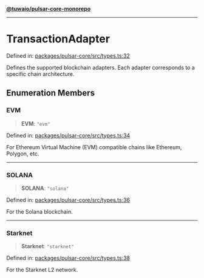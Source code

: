 [**@tuwaio/pulsar-core-monorepo**](../../../README.md)

***

# TransactionAdapter

Defined in: [packages/pulsar-core/src/types.ts:32](https://github.com/TuwaIO/pulsar-core/blob/16038c5bbc96d2d466608fdc95d4789c6f06d211/packages/pulsar-core/src/types.ts#L32)

Defines the supported blockchain adapters. Each adapter corresponds to a specific chain architecture.

## Enumeration Members

### EVM

> **EVM**: `"evm"`

Defined in: [packages/pulsar-core/src/types.ts:34](https://github.com/TuwaIO/pulsar-core/blob/16038c5bbc96d2d466608fdc95d4789c6f06d211/packages/pulsar-core/src/types.ts#L34)

For Ethereum Virtual Machine (EVM) compatible chains like Ethereum, Polygon, etc.

***

### SOLANA

> **SOLANA**: `"solana"`

Defined in: [packages/pulsar-core/src/types.ts:36](https://github.com/TuwaIO/pulsar-core/blob/16038c5bbc96d2d466608fdc95d4789c6f06d211/packages/pulsar-core/src/types.ts#L36)

For the Solana blockchain.

***

### Starknet

> **Starknet**: `"starknet"`

Defined in: [packages/pulsar-core/src/types.ts:38](https://github.com/TuwaIO/pulsar-core/blob/16038c5bbc96d2d466608fdc95d4789c6f06d211/packages/pulsar-core/src/types.ts#L38)

For the Starknet L2 network.
